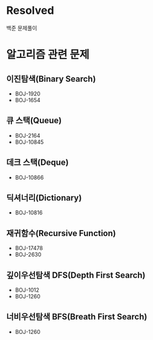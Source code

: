 # Resolved
백준 문제풀이

# 알고리즘 관련 문제

## 이진탐색(Binary Search)
- BOJ-1920
- BOJ-1654

## 큐 스택(Queue)
- BOJ-2164
- BOJ-10845

## 데크 스택(Deque)
- BOJ-10866

## 딕셔너리(Dictionary)
- BOJ-10816

## 재귀함수(Recursive Function)
- BOJ-17478
- BOJ-2630

## 깊이우선탐색 DFS(Depth First Search)
- BOJ-1012
- BOJ-1260

## 너비우선탐색 BFS(Breath First Search)
- BOJ-1260
